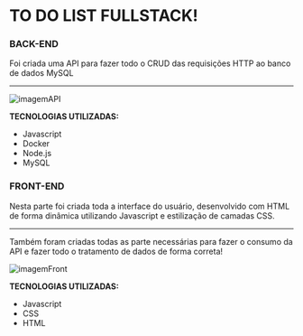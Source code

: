 <h1>TO DO LIST FULLSTACK!</h1>

<H3>BACK-END</H3>
<P> Foi criada uma API  para fazer todo o CRUD das requisições HTTP  ao banco de dados MySQL <hr>  </P>
<img src="(https://github.com/MiqueiasFranco/ToDoList-FullStack/blob/main/front-end/img/foto%20api%20.png)" alt="imagemAPI">
<p><strong>TECNOLOGIAS UTILIZADAS:</strong></p>
<ul>
  <li>Javascript</li>
  <li>Docker</li>
  <li>Node.js</li>
  <li>MySQL</li>
</ul>
<H3>FRONT-END</H3>
<P> Nesta parte foi criada toda a interface do usuário, desenvolvido com HTML de forma dinâmica utilizando Javascript e estilização de camadas CSS. <hr>
Também foram criadas todas as parte necessárias para fazer o consumo da API  e fazer todo o tratamento de dados de forma correta!</P>

<img src="(https://github.com/MiqueiasFranco/ToDoList-FullStack/blob/main/front-end/img/frontend2.png)" alt="imagemFront">

<p><strong>TECNOLOGIAS UTILIZADAS:</strong></p>

<ul>
  <li>Javascript</li>
  <li>CSS</li>
  <li>HTML</li>
</ul>
